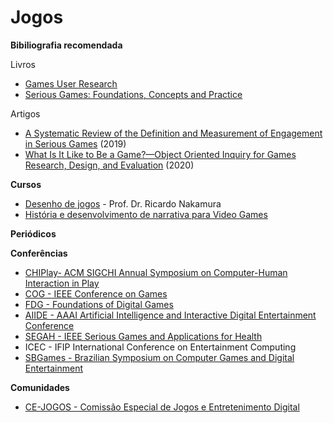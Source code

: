 # Jogos 


**Bibiliografia recomendada**

Livros

- [Games User Research](https://gurbook.com/)
- [Serious Games: Foundations, Concepts and Practice](https://www.springer.com/gp/book/9783319406114) 

Artigos

- [A Systematic Review of the Definition and Measurement of Engagement in Serious Games](http://doi.org/10.1145/3290688.3290747) (2019)
- [What Is It Like to Be a Game?—Object Oriented Inquiry for Games Research, Design, and Evaluation](https://www.frontiersin.org/articles/10.3389/fcomp.2020.00018/full) (2020)

**Cursos**

- [Desenho de jogos](https://cursos.timtec.com.br/course/desenhodejogos/intro) - Prof. Dr. Ricardo Nakamura 
- [História e desenvolvimento de narrativa para Video Games](https://www.coursera.org/learn/video-game-story) 


**Periódicos**



**Conferências**

 - [CHIPlay- ACM SIGCHI Annual Symposium on Computer-Human Interaction in Play](http://chiplay.acm.org/)
 - [COG - IEEE Conference on Games](https://ieee-cog.org/)
 - [FDG - Foundations of Digital Games](http://www.foundationsofdigitalgames.org/)
 - [AIIDE - AAAI Artificial Intelligence and Interactive Digital Entertainment Conference](https://www.aaai.org/) 
 - [SEGAH - IEEE Serious Games and Applications for Health](http://www.segah.org)
 - ICEC - IFIP International Conference on Entertainment Computing
 - [SBGames - Brazilian Symposium on Computer Games and Digital Entertainment](https://www.sbgames.org/)

**Comunidades**

- [CE-JOGOS - Comissão Especial de Jogos e Entretenimento Digital](http://www.sbc.org.br/14-comissoes/391-jogos-e-entretenimento-digital)

